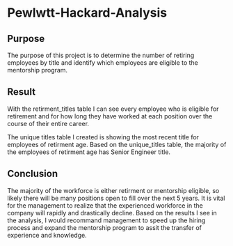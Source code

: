 # Pewlwtt-Hackard-Analysis

## Purpose
The purpose of this project is to determine the number of retiring employees by title and identify which employees are eligible to the mentorship program. 

## Result
With the retirment_titles table I can see every employee who is eligible for retirement and for how long they have worked at each position over the course of their entire career.

The unique titles table I created is showing the most recent title for employees of retirment age. Based on the unique_titles table, the majority of the employees of retirment age has Senior Engineer title.

## Conclusion
The majority of the workforce is either retirment or mentorship eligible, so likely there will be many positions open to fill over the next 5 years. It is vital for the management to realize that the experienced workforce in the company will rapidly and drastically decline. Based on the results I see in the analysis, I would recommand management to speed up the hiring process and expand the mentorship program to assit the transfer of experience and knowledge.
